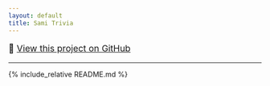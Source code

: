```yaml
---
layout: default
title: Sami Trivia
---
```


<p style="font-size: 1.1rem;">
  🔗 <a href="https://github.com/kevickstrom/sami_trivia" target="_blank">View this project on GitHub</a>
</p>

---

{% include_relative README.md %}

